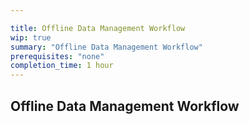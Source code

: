 ```yaml
---

title: Offline Data Management Workflow
wip: true
summary: "Offline Data Management Workflow"
prerequisites: "none"
completion_time: 1 hour
---
```


## Offline Data Management Workflow
